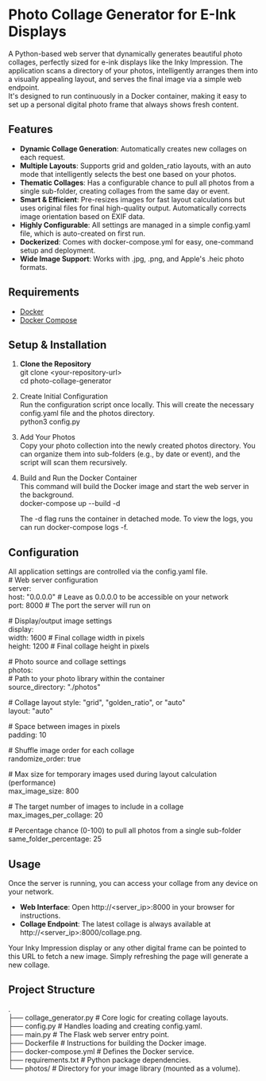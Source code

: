 # **Photo Collage Generator for E-Ink Displays**

A Python-based web server that dynamically generates beautiful photo collages, perfectly sized for e-ink displays like the Inky Impression. The application scans a directory of your photos, intelligently arranges them into a visually appealing layout, and serves the final image via a simple web endpoint.  
It's designed to run continuously in a Docker container, making it easy to set up a personal digital photo frame that always shows fresh content.

## **Features**

* **Dynamic Collage Generation**: Automatically creates new collages on each request.  
* **Multiple Layouts**: Supports grid and golden\_ratio layouts, with an auto mode that intelligently selects the best one based on your photos.  
* **Thematic Collages**: Has a configurable chance to pull all photos from a single sub-folder, creating collages from the same day or event.  
* **Smart & Efficient**: Pre-resizes images for fast layout calculations but uses original files for final high-quality output. Automatically corrects image orientation based on EXIF data.  
* **Highly Configurable**: All settings are managed in a simple config.yaml file, which is auto-created on first run.  
* **Dockerized**: Comes with docker-compose.yml for easy, one-command setup and deployment.  
* **Wide Image Support**: Works with .jpg, .png, and Apple's .heic photo formats.

## **Requirements**

* [Docker](https://docs.docker.com/get-docker/)  
* [Docker Compose](https://docs.docker.com/compose/install/)

## **Setup & Installation**

1. **Clone the Repository**  
   git clone \<your-repository-url\>  
   cd photo-collage-generator

2. Create Initial Configuration  
   Run the configuration script once locally. This will create the necessary config.yaml file and the photos directory.  
   python3 config.py

3. Add Your Photos  
   Copy your photo collection into the newly created photos directory. You can organize them into sub-folders (e.g., by date or event), and the script will scan them recursively.  
4. Build and Run the Docker Container  
   This command will build the Docker image and start the web server in the background.  
   docker-compose up \--build \-d

   The \-d flag runs the container in detached mode. To view the logs, you can run docker-compose logs \-f.

## **Configuration**

All application settings are controlled via the config.yaml file.  
\# Web server configuration  
server:  
  host: "0.0.0.0"  \# Leave as 0.0.0.0 to be accessible on your network  
  port: 8000        \# The port the server will run on

\# Display/output image settings  
display:  
  width: 1600       \# Final collage width in pixels  
  height: 1200      \# Final collage height in pixels

\# Photo source and collage settings  
photos:  
  \# Path to your photo library within the container  
  source\_directory: "./photos"

  \# Collage layout style: "grid", "golden\_ratio", or "auto"  
  layout: "auto"

  \# Space between images in pixels  
  padding: 10

  \# Shuffle image order for each collage  
  randomize\_order: true

  \# Max size for temporary images used during layout calculation (performance)  
  max\_image\_size: 800

  \# The target number of images to include in a collage  
  max\_images\_per\_collage: 20

  \# Percentage chance (0-100) to pull all photos from a single sub-folder  
  same\_folder\_percentage: 25

## **Usage**

Once the server is running, you can access your collage from any device on your network.

* **Web Interface**: Open http://\<server\_ip\>:8000 in your browser for instructions.  
* **Collage Endpoint**: The latest collage is always available at http://\<server\_ip\>:8000/collage.png.

Your Inky Impression display or any other digital frame can be pointed to this URL to fetch a new image. Simply refreshing the page will generate a new collage.

## **Project Structure**

.  
├── collage\_generator.py    \# Core logic for creating collage layouts.  
├── config.py               \# Handles loading and creating config.yaml.  
├── main.py                 \# The Flask web server entry point.  
├── Dockerfile              \# Instructions for building the Docker image.  
├── docker-compose.yml      \# Defines the Docker service.  
├── requirements.txt        \# Python package dependencies.  
└── photos/                 \# Directory for your image library (mounted as a volume).  

